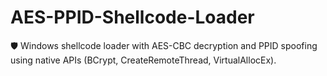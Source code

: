 # AES-PPID-Shellcode-Loader
🛡️ Windows shellcode loader with AES-CBC decryption and PPID spoofing using native APIs (BCrypt, CreateRemoteThread, VirtualAllocEx).
